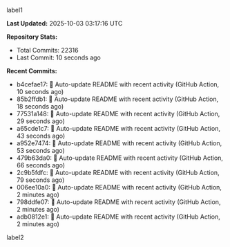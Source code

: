 
label1 
<!-- ACTIVITY_START -->
**Last Updated:** 2025-10-03 03:17:16 UTC

**Repository Stats:**
- Total Commits: 22316
- Last Commit: 10 seconds ago

**Recent Commits:**
- b4cefae17: 🤖 Auto-update README with recent activity (GitHub Action, 10 seconds ago)
- 85b2ffdb1: 🤖 Auto-update README with recent activity (GitHub Action, 18 seconds ago)
- 77531a148: 🤖 Auto-update README with recent activity (GitHub Action, 29 seconds ago)
- a65cde1c7: 🤖 Auto-update README with recent activity (GitHub Action, 43 seconds ago)
- a952e7474: 🤖 Auto-update README with recent activity (GitHub Action, 53 seconds ago)
- 479b63da0: 🤖 Auto-update README with recent activity (GitHub Action, 66 seconds ago)
- 2c9b5fdfc: 🤖 Auto-update README with recent activity (GitHub Action, 79 seconds ago)
- 006ee10a0: 🤖 Auto-update README with recent activity (GitHub Action, 2 minutes ago)
- 798ddfe07: 🤖 Auto-update README with recent activity (GitHub Action, 2 minutes ago)
- adb0812e1: 🤖 Auto-update README with recent activity (GitHub Action, 2 minutes ago)
<!-- ACTIVITY_END -->

label2
